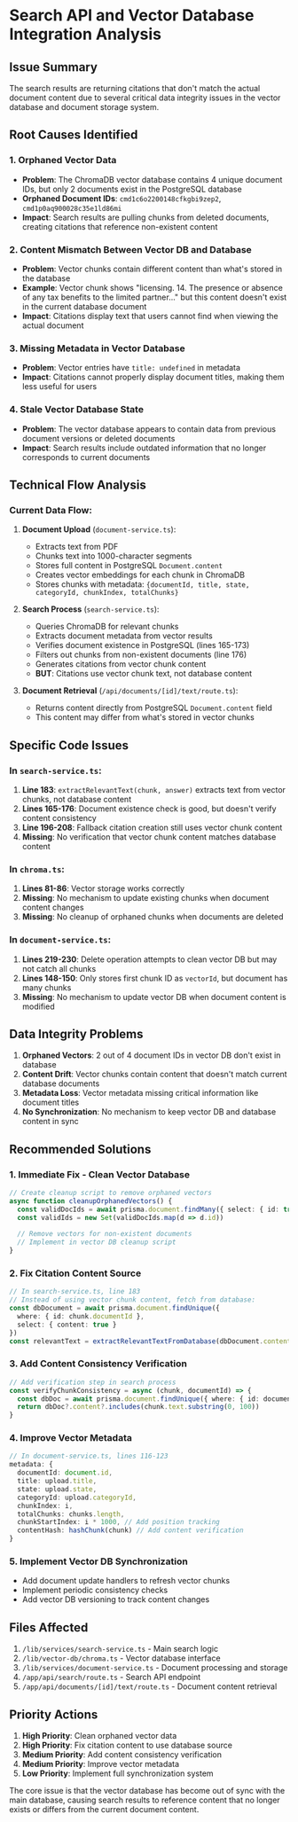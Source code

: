 # Search API and Vector Database Integration Analysis

## Issue Summary

The search results are returning citations that don't match the actual document content due to several critical data integrity issues in the vector database and document storage system.

## Root Causes Identified

### 1. **Orphaned Vector Data**
- **Problem**: The ChromaDB vector database contains 4 unique document IDs, but only 2 documents exist in the PostgreSQL database
- **Orphaned Document IDs**: `cmd1c6o2200148cfkgbi9zep2`, `cmd1p0aq900028c35e1ld86mi`
- **Impact**: Search results are pulling chunks from deleted documents, creating citations that reference non-existent content

### 2. **Content Mismatch Between Vector DB and Database**
- **Problem**: Vector chunks contain different content than what's stored in the database
- **Example**: Vector chunk shows "licensing. 14. The presence or absence of any tax benefits to the limited partner..." but this content doesn't exist in the current database document
- **Impact**: Citations display text that users cannot find when viewing the actual document

### 3. **Missing Metadata in Vector Database**
- **Problem**: Vector entries have `title: undefined` in metadata
- **Impact**: Citations cannot properly display document titles, making them less useful for users

### 4. **Stale Vector Database State**
- **Problem**: The vector database appears to contain data from previous document versions or deleted documents
- **Impact**: Search results include outdated information that no longer corresponds to current documents

## Technical Flow Analysis

### Current Data Flow:
1. **Document Upload** (`document-service.ts`):
   - Extracts text from PDF
   - Chunks text into 1000-character segments
   - Stores full content in PostgreSQL `Document.content`
   - Creates vector embeddings for each chunk in ChromaDB
   - Stores chunks with metadata: `{documentId, title, state, categoryId, chunkIndex, totalChunks}`

2. **Search Process** (`search-service.ts`):
   - Queries ChromaDB for relevant chunks
   - Extracts document metadata from vector results
   - Verifies document existence in PostgreSQL (lines 165-173)
   - Filters out chunks from non-existent documents (line 176)
   - Generates citations from vector chunk content
   - **BUT**: Citations use vector chunk text, not database content

3. **Document Retrieval** (`/api/documents/[id]/text/route.ts`):
   - Returns content directly from PostgreSQL `Document.content` field
   - This content may differ from what's stored in vector chunks

## Specific Code Issues

### In `search-service.ts`:

1. **Line 183**: `extractRelevantText(chunk, answer)` extracts text from vector chunks, not database content
2. **Lines 165-176**: Document existence check is good, but doesn't verify content consistency
3. **Line 196-208**: Fallback citation creation still uses vector chunk content
4. **Missing**: No verification that vector chunk content matches database content

### In `chroma.ts`:

1. **Lines 81-86**: Vector storage works correctly
2. **Missing**: No mechanism to update existing chunks when document content changes
3. **Missing**: No cleanup of orphaned chunks when documents are deleted

### In `document-service.ts`:

1. **Lines 219-230**: Delete operation attempts to clean vector DB but may not catch all chunks
2. **Lines 148-150**: Only stores first chunk ID as `vectorId`, but document has many chunks
3. **Missing**: No mechanism to update vector DB when document content is modified

## Data Integrity Problems

1. **Orphaned Vectors**: 2 out of 4 document IDs in vector DB don't exist in database
2. **Content Drift**: Vector chunks contain content that doesn't match current database documents
3. **Metadata Loss**: Vector metadata missing critical information like document titles
4. **No Synchronization**: No mechanism to keep vector DB and database content in sync

## Recommended Solutions

### 1. **Immediate Fix - Clean Vector Database**
```typescript
// Create cleanup script to remove orphaned vectors
async function cleanupOrphanedVectors() {
  const validDocIds = await prisma.document.findMany({ select: { id: true } })
  const validIds = new Set(validDocIds.map(d => d.id))
  
  // Remove vectors for non-existent documents
  // Implement in vector DB cleanup script
}
```

### 2. **Fix Citation Content Source**
```typescript
// In search-service.ts, line 183
// Instead of using vector chunk content, fetch from database:
const dbDocument = await prisma.document.findUnique({
  where: { id: chunk.documentId },
  select: { content: true }
})
const relevantText = extractRelevantTextFromDatabase(dbDocument.content, answer, chunk.chunkIndex)
```

### 3. **Add Content Consistency Verification**
```typescript
// Add verification step in search process
const verifyChunkConsistency = async (chunk, documentId) => {
  const dbDoc = await prisma.document.findUnique({ where: { id: documentId } })
  return dbDoc?.content?.includes(chunk.text.substring(0, 100))
}
```

### 4. **Improve Vector Metadata**
```typescript
// In document-service.ts, lines 116-123
metadata: {
  documentId: document.id,
  title: upload.title,
  state: upload.state,
  categoryId: upload.categoryId,
  chunkIndex: i,
  totalChunks: chunks.length,
  chunkStartIndex: i * 1000, // Add position tracking
  contentHash: hashChunk(chunk) // Add content verification
}
```

### 5. **Implement Vector DB Synchronization**
- Add document update handlers to refresh vector chunks
- Implement periodic consistency checks
- Add vector DB versioning to track content changes

## Files Affected

1. `/lib/services/search-service.ts` - Main search logic
2. `/lib/vector-db/chroma.ts` - Vector database interface
3. `/lib/services/document-service.ts` - Document processing and storage
4. `/app/api/search/route.ts` - Search API endpoint
5. `/app/api/documents/[id]/text/route.ts` - Document content retrieval

## Priority Actions

1. **High Priority**: Clean orphaned vector data
2. **High Priority**: Fix citation content to use database source
3. **Medium Priority**: Add content consistency verification
4. **Medium Priority**: Improve vector metadata
5. **Low Priority**: Implement full synchronization system

The core issue is that the vector database has become out of sync with the main database, causing search results to reference content that no longer exists or differs from the current document content.